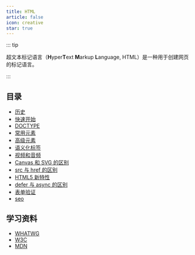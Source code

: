 ```yaml
---
title: HTML
article: false
icon: creative
star: true
---
```


::: tip

超文本标记语言（**H**yper**T**ext **M**arkup **L**anguage, HTML）是一种用于创建网页的标记语言。

:::

## 目录

- [历史](001-html-history.md)
- [快速开始](002-quick-start.md)
- [DOCTYPE](003-doctype.md)
- [常用元素](004-common-element.md)
- [高级元素](005-advanced-element.md)
- [语义化标签](006-semantically-meaningful-tags.md)
- [视频和音频](007-media-tag.md)
- [Canvas 和 SVG 的区别](008-canvas-svg.md)
- [src 与 href 的区别](./009-src-vs-href.md)
- [HTML5 新特性](./010-html5.md)
- [defer 与 async 的区别](./011-defer-vs-async.md)
- [表单验证](./012-form-validation.md)
- [seo](./013-seo.md)

## 学习资料

- [WHATWG](https://html.spec.whatwg.org)
- [W3C](https://www.w3.org/)
- [MDN](https://developer.mozilla.org/zh-CN/docs/learn/HTML)
